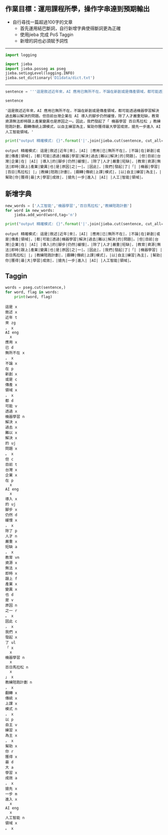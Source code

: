 ## 作業目標：運用課程所學，操作字串達到預期輸出

* 自行尋找一篇超過100字的文章
    * 首先運用結巴斷詞，自行新增字典使得斷詞更為正確
    * 使用jieba 完成 PoS Taggin
    * 新增的詞也必須賦予詞性

---


```python
import logging

import jieba
import jieba.posseg as pseg
jieba.setLogLevel(logging.INFO)
jieba.set_dictionary('D11data/dict.txt')

```

---


```python
sentence = '''這是敘述近年來，AI 應用已無所不在，不論在新創或是傳產領域，都可能透過機器學習解決過去難以解決的問題。但目前台灣企業在 AI 導入的腳步仍然緩慢，除了人才嚴重短缺，教育資源無法即時跟上產業變異也是原因之一。因此，我們發起了「 機器學習 百日馬拉松 」教練陪跑計劃，翻轉傳統上課模式，以自主練習為主，幫助你獲得最大學習成效，搶先一步進入 AI 人工智能領域。'''

```


```python
sentence
```




    '這是敘述近年來，AI 應用已無所不在，不論在新創或是傳產領域，都可能透過機器學習解決過去難以解決的問題。但目前台灣企業在 AI 導入的腳步仍然緩慢，除了人才嚴重短缺，教育資源無法即時跟上產業變異也是原因之一。因此，我們發起了「 機器學習 百日馬拉松 」教練陪跑計劃，翻轉傳統上課模式，以自主練習為主，幫助你獲得最大學習成效，搶先一步進入 AI 人工智能領域。'




```python
print("output 精確模式: {}".format('|'.join(jieba.cut(sentence, cut_all=False, HMM=False))))
```

    output 精確模式: 這是|敘述|近年|來|，|AI| |應用|已|無所不在|，|不論|在|新創|或是|傳產|領域|，|都|可能|透過|機器|學習|解決|過去|難以|解決|的|問題|。|但|目前|台灣|企業|在| |AI| |導入|的|腳步|仍然|緩慢|，|除了|人才|嚴重|短缺|，|教育|資源|無法|即時|跟上|產業|變異|也|是|原因|之|一|。|因此|，|我們|發起|了|「| |機器|學習| |百日|馬拉松| |」|教練|陪跑|計劃|，|翻轉|傳統|上課|模式|，|以|自主|練習|為主|，|幫助|你|獲得|最|大|學習|成效|，|搶先|一步|進入| |AI| |人工|智能|領域|。


## 新增字典


```python
new_words = ['人工智能','機器學習','百日馬拉松','教練陪跑計劃']
for word in new_words:
    jieba.add_word(word,tag='n')
```


```python
print("output 精確模式: {}".format('|'.join(jieba.cut(sentence, cut_all=False, HMM=False))))
```

    output 精確模式: 這是|敘述|近年|來|，|AI| |應用|已|無所不在|，|不論|在|新創|或是|傳產|領域|，|都|可能|透過|機器學習|解決|過去|難以|解決|的|問題|。|但|目前|台灣|企業|在| |AI| |導入|的|腳步|仍然|緩慢|，|除了|人才|嚴重|短缺|，|教育|資源|無法|即時|跟上|產業|變異|也|是|原因|之|一|。|因此|，|我們|發起|了|「| |機器學習| |百日馬拉松| |」|教練陪跑計劃|，|翻轉|傳統|上課|模式|，|以|自主|練習|為主|，|幫助|你|獲得|最|大|學習|成效|，|搶先|一步|進入| |AI| |人工智能|領域|。


## Taggin


```python
words = pseg.cut(sentence,)
for word, flag in words:
    print(word, flag)
```

    這是 x
    敘述 x
    近年 t
    來 zg
    ， x
    AI eng
      x
    應用 x
    已 d
    無所不在 x
    ， x
    不論 x
    在 p
    新創 x
    或是 c
    傳產 x
    領域 x
    ， x
    都 d
    可能 v
    透過 x
    機器學習 n
    解決 x
    過去 x
    難以 x
    解決 x
    的 uj
    問題 x
    。 x
    但 c
    目前 t
    台灣 x
    企業 x
    在 p
      x
    AI eng
      x
    導入 x
    的 uj
    腳步 x
    仍然 d
    緩慢 x
    ， x
    除了 p
    人才 n
    嚴重 x
    短缺 a
    ， x
    教育 vn
    資源 x
    無法 x
    即時 x
    跟上 f
    產業 x
    變異 x
    也 d
    是 v
    原因 n
    之一 r
    。 x
    因此 c
    ， x
    我們 x
    發起 x
    了 ul
    「 x
      x
    機器學習 n
      x
    百日馬拉松 n
      x
    」 x
    教練陪跑計劃 n
    ， x
    翻轉 x
    傳統 x
    上課 x
    模式 n
    ， x
    以 p
    自主 v
    練習 x
    為主 x
    ， x
    幫助 x
    你 r
    獲得 x
    最 d
    大 a
    學習 x
    成效 a
    ， x
    搶先 x
    一步 m
    進入 x
      x
    AI eng
      x
    人工智能 n
    領域 x
    。 x



```python

```
